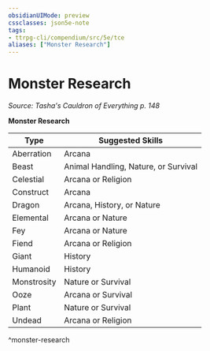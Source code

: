 ```yaml
---
obsidianUIMode: preview
cssclasses: json5e-note
tags:
- ttrpg-cli/compendium/src/5e/tce
aliases: ["Monster Research"]
---
```

# Monster Research
*Source: Tasha's Cauldron of Everything p. 148* 

**Monster Research**

| Type | Suggested Skills |
|------|------------------|
| Aberration | Arcana |
| Beast | Animal Handling, Nature, or Survival |
| Celestial | Arcana or Religion |
| Construct | Arcana |
| Dragon | Arcana, History, or Nature |
| Elemental | Arcana or Nature |
| Fey | Arcana or Nature |
| Fiend | Arcana or Religion |
| Giant | History |
| Humanoid | History |
| Monstrosity | Nature or Survival |
| Ooze | Arcana or Survival |
| Plant | Nature or Survival |
| Undead | Arcana or Religion |
^monster-research